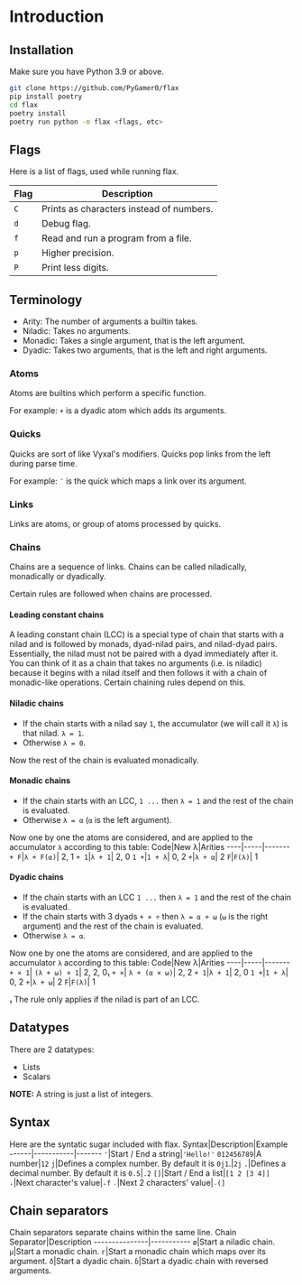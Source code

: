# Introduction

## Installation
Make sure you have Python 3.9 or above.
```sh
git clone https://github.com/PyGamer0/flax
pip install poetry
cd flax
poetry install
poetry run python -m flax <flags, etc>
```

## Flags
Here is a list of flags, used while running flax.

Flag|Description
----|-----------
`C`|Prints as characters instead of numbers.
`d`|Debug flag.
`f`|Read and run a program from a file.
`p`|Higher precision.
`P`|Print less digits.

## Terminology

- Arity: The number of arguments a builtin takes.
- Niladic: Takes no arguments.
- Monadic: Takes a single argument, that is the left argument.
- Dyadic: Takes two arguments, that is the left and right arguments.

### Atoms
Atoms are builtins which perform a specific function.

For example: `+` is a dyadic atom which adds its arguments.

### Quicks
Quicks are sort of like Vyxal's modifiers.
Quicks pop links from the left during parse time.

For example: `¨` is the quick which maps a link over its argument.

### Links
Links are atoms, or group of atoms processed by quicks.

### Chains
Chains are a sequence of links.
Chains can be called niladically, monadically or dyadically.

Certain rules are followed when chains are processed.

#### Leading constant chains
A leading constant chain (LCC) is a special type of chain that starts with a nilad and is followed by monads, dyad-nilad pairs, and nilad-dyad pairs.
Essentially, the nilad must not be paired with a dyad immediately after it.
You can think of it as a chain that takes no arguments (i.e. is niladic) because it begins with a nilad itself and then follows it with a chain of monadic-like operations.
Certain chaining rules depend on this.

#### Niladic chains
- If the chain starts with a nilad say `1`, the accumulator (we will call it `λ`) is that nilad.
`λ = 1`.
- Otherwise `λ = 0`.

Now the rest of the chain is evaluated monadically.

#### Monadic chains
- If the chain starts with an LCC, `1 ...` then `λ = 1` and the rest of the chain is evaluated. 
- Otherwise `λ = α` (`α` is the left argument).

Now one by one the atoms are considered, and are applied to the accumulator `λ` according to this table:
Code|New λ|Arities
----|-----|-------
`+ F`|`λ + F(⍺)`| 2, 1
`+ 1`|`λ + 1`| 2, 0
`1 +`|`1 + λ`| 0, 2
`+`|`λ + ⍺`| 2
`F`|`F(λ)`| 1

#### Dyadic chains
- If the chain starts with an LCC `1 ...` then `λ = 1`  and the rest of the chain is evaluated.
- If the chain starts with 3 dyads `+ × ÷` then `λ = ⍺ + ⍵` (`⍵` is the right argument) and the rest of the chain is evaluated.
- Otherwise `λ = ⍺`.

Now one by one the atoms are considered, and are applied to the accumulator `λ` according to this table:
Code|New λ|Arities
----|-----|-------
`+ × 1`| `(λ + ⍵) × 1`| 2, 2, 0₁
`+ ×`| `λ + (⍺ × ⍵)`| 2, 2
`+ 1`|`λ + 1`| 2, 0
`1 +`|`1 + λ`| 0, 2
`+`|`λ + ⍵`| 2
`F`|`F(λ)`| 1

₁ The rule only applies if the nilad is part of an LCC.

## Datatypes
There are 2 datatypes:
- Lists
- Scalars

**NOTE:** A string is just a list of integers.

## Syntax

Here are the syntatic sugar included with flax.
Syntax|Description|Example
------|-----------|-------
`'`|Start / End a string|`'Hello!'`
`012456789`|A number|`12`
`j`|Defines a complex number. By default it is `0j1`.|`2j`
`.`|Defines a decimal number. By default it is `0.5`|`.2`
`[]`|Start / End a list|`[1 2 [3 4]]`
`₊`|Next character's value|`₊f`
`₋`|Next 2 characters' value|`₋(]`

## Chain separators
Chain separators separate chains within the same line.
Chain Separator|Description
---------------|-----------
`ø`|Start a niladic chain.
`µ`|Start a monadic chain.
`г`|Start a monadic chain which maps over its argument.
`ð`|Start a dyadic chain.
`ɓ`|Start a dyadic chain with reversed arguments.

